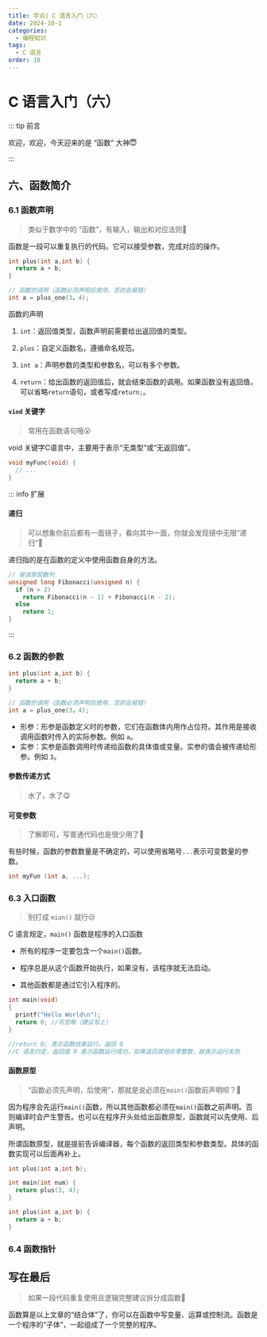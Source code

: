 ```yaml
---
title: 学点| C 语言入门（六）
date: 2024-10-1
categories: 
  - 编程知识
tags: 
  - C 语言
order: 10
---
```


# C 语言入门（六）

::: tip 前言

欢迎，欢迎，今天迎来的是 “函数” 大神😇

:::

## 六、函数简介

### 6.1 函数声明

> 类似于数学中的 “函数”，有输入，输出和对应法则🧐

函数是一段可以重复执行的代码。它可以接受参数，完成对应的操作。

```c
int plus(int a,int b) {
  return a + b;
}

// 函数的调用（函数必须声明后使用，否则会报错）
int a = plus_one(3，4);
```

函数的声明

1. `int`：返回值类型，函数声明前需要给出返回值的类型。
2. `plus`：自定义函数名，遵循命名规范。

2. `int a`：声明参数的类型和参数名，可以有多个参数。

4. `return`：给出函数的返回值后，就会结束函数的调用。如果函数没有返回值，可以省略`return`语句，或者写成`return;`。



#### `viod` 关键字

> 常用在函数语句哦😮

void 关键字C语言中，主要用于表示“无类型”或“无返回值”。

```c
void myFunc(void) {
  // ...
}
```

::: info 扩展

#### 递归

> 可以想象你前后都有一面镜子，看向其中一面，你就会发现镜中无限“递归”🧐

递归指的是在函数的定义中使用函数自身的方法。

```c
// 斐波那契数列
unsigned long Fibonacci(unsigned n) {
  if (n > 2)
    return Fibonacci(n - 1) + Fibonacci(n - 2);
  else
    return 1;
}
```

:::





### 6.2 函数的参数

```c
int plus(int a,int b) {
  return a + b;
}

// 函数的调用（函数必须声明后使用，否则会报错）
int a = plus_one(3，4);
```

- 形参：形参是函数定义时的参数，它们在函数体内用作占位符。其作用是接收调用函数时传入的实际参数。例如 `a`。
- 实参：实参是函数调用时传递给函数的具体值或变量。实参的值会被传递给形参。例如 `3`。



#### 参数传递方式

> 水了，水了😋

<!--@include: ../2023/pointer.md{119,153}-->



#### 可变参数

> 了解即可，写普通代码也是很少用了🤔

有些时候，函数的参数数量是不确定的，可以使用省略号`...`表示可变数量的参数。

```c
int myFun (int a, ...);
```



### 6.3 入口函数

> 别打成 `mian()` 就行😒

C 语言规定，`main()` 函数是程序的入口函数

- 所有的程序一定要包含一个`main()`函数。

- 程序总是从这个函数开始执行，如果没有，该程序就无法启动。
- 其他函数都是通过它引入程序的。

```c
int main(void) 
{
  printf("Hello World\n");
  return 0; //可忽略（建议写上） 
}

//return 0; 表示函数结束运行，返回 0
//C 语言约定，返回值 0 表示函数运行成功，如果返回其他非零整数，就表示运行失败
```



#### 函数原型

> “函数必须先声明，后使用”，那就是说必须在`main()`函数前声明呗？🤔

因为程序会先运行`main()`函数，所以其他函数都必须在`main()`函数之前声明。否则编译时会产生警告。也可以在程序开头处给出函数原型，函数就可以先使用、后声明。

所谓函数原型，就是提前告诉编译器，每个函数的返回类型和参数类型。具体的函数实现可以后面再补上。

```c
int plus(int a,int b);

int main(int num) {
  return plus(3, 4);
}

int plus(int a,int b) {
  return a + b;
}
```



### 6.4 函数指针

<!--@include: ../2023/pointer.md{396,430}-->



## 写在最后

> 如果一段代码重复使用且逻辑完整建议拆分成函数🤔

函数算是以上文章的“结合体”了，你可以在函数中写变量、运算或控制流。函数是一个程序的“子体”，一起组成了一个完整的程序。



